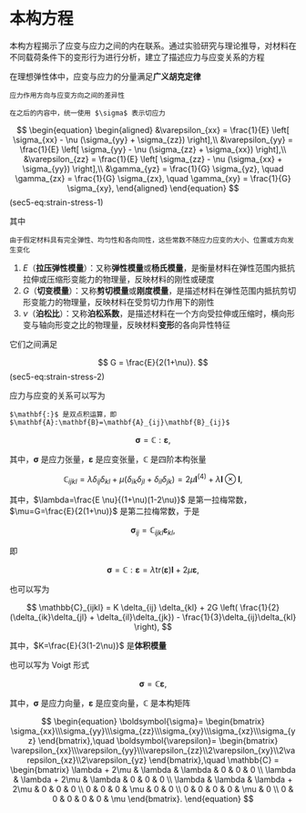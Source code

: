 # 本构方程

<span class="gray-text">
本构方程揭示了应变与应力之间的内在联系。通过实验研究与理论推导，对材料在不同载荷条件下的变形行为进行分析，建立了描述应力与应变关系的方程
</span>

在理想弹性体中，应变与应力的分量满足**广义胡克定律**

```{margin}
应力作用方向与应变方向之间的差异性

在之后的内容中，统一使用 $\sigma$ 表示切应力
```

$$
\begin{equation}
\begin{aligned}
&\varepsilon_{xx} = \frac{1}{E} \left[ \sigma_{xx} - \nu (\sigma_{yy} + \sigma_{zz}) \right],\\
&\varepsilon_{yy} = \frac{1}{E} \left[ \sigma_{yy} - \nu (\sigma_{zz} + \sigma_{xx}) \right],\\
&\varepsilon_{zz} = \frac{1}{E} \left[ \sigma_{zz} - \nu (\sigma_{xx} + \sigma_{yy}) \right],\\
&\gamma_{yz} = \frac{1}{G} \sigma_{yz}, \quad \gamma_{zx} = \frac{1}{G} \sigma_{zx}, \quad \gamma_{xy} = \frac{1}{G} \sigma_{xy},
\end{aligned}
\end{equation}
$$ (sec5-eq:strain-stress-1)

其中

```{margin}
由于假定材料具有完全弹性、均匀性和各向同性，这些常数不随应力应变的大小、位置或方向发生变化
```

1. $E$（**拉压弹性模量**）：又称**弹性模量**或**杨氏模量**，是衡量材料在弹性范围内抵抗拉伸或压缩形变能力的物理量，反映材料的刚性或硬度
2. $G$（**切变模量**）：又称**剪切模量**或**刚度模量**，是描述材料在弹性范围内抵抗剪切形变能力的物理量，反映材料在受剪切力作用下的刚性
3. $\nu$（**泊松比**）：又称**泊松系数**，是描述材料在一个方向受拉伸或压缩时，横向形变与轴向形变之比的物理量，反映材料**变形**的各向异性特征

它们之间满足

$$
G = \frac{E}{2(1+\nu)}.
$$ (sec5-eq:strain-stress-2)

应力与应变的关系可以写为

```{margin}
$\mathbf{:}$ 是双点积运算，即 $\mathbf{A}:\mathbf{B}=\mathbf{A}_{ij}\mathbf{B}_{ij}$
```

$$
\boldsymbol{\sigma}=\mathbb{C}:\boldsymbol{\varepsilon},
$$

其中，$\boldsymbol{\sigma}$ 是应力张量，$\boldsymbol{\varepsilon}$ 是应变张量，$\mathbb{C}$ 是四阶本构张量

$$
\mathbb{C}_{ijkl} = \lambda\delta_{ij}\delta_{kl}+\mu(\delta_{ik}\delta_{jl}+\delta_{il}\delta_{jk})=2\mu\mathbf{I}^{(4)}+\lambda\mathbf{I}\otimes\mathbf{I},
$$

其中，$\lambda=\frac{E \nu}{(1+\nu)(1-2\nu)}$ 是第一拉梅常数，$\mu=G=\frac{E}{2(1+\nu)}$ 是第二拉梅常数，于是

$$
\boldsymbol{\sigma}_{ij}=\mathbb{C}_{ijkl}\boldsymbol{\varepsilon}_{kl},
$$

即

$$
\boldsymbol{\sigma} = \mathbb{C}:\boldsymbol{\varepsilon} = \lambda\text{tr}(\boldsymbol{\varepsilon})\mathbf{I} + 2\mu\boldsymbol{\varepsilon},
$$

也可以写为

$$
\mathbb{C}_{ijkl} = K \delta_{ij} \delta_{kl} + 2G \left( \frac{1}{2}(\delta_{ik}\delta_{jl} + \delta_{il}\delta_{jk}) - \frac{1}{3}\delta_{ij}\delta_{kl} \right),
$$

其中，$K=\frac{E}{3(1-2\nu)}$ 是**体积模量**

也可以写为 Voigt 形式

$$
\boldsymbol{\sigma}=\mathbb{C}\boldsymbol{\varepsilon},
$$

其中，$\boldsymbol{\sigma}$ 是应力向量，$\boldsymbol{\varepsilon}$ 是应变向量，$\mathbb{C}$ 是本构矩阵

$$
\begin{equation}
\boldsymbol{\sigma}=
\begin{bmatrix}
\sigma_{xx}\\\sigma_{yy}\\\sigma_{zz}\\\sigma_{xy}\\\sigma_{xz}\\\sigma_{yz}
\end{bmatrix},\quad
\boldsymbol{\varepsilon}=
\begin{bmatrix}
\varepsilon_{xx}\\\varepsilon_{yy}\\\varepsilon_{zz}\\2\varepsilon_{xy}\\2\varepsilon_{xz}\\2\varepsilon_{yz}
\end{bmatrix},\quad
\mathbb{C} =
\begin{bmatrix}
\lambda + 2\mu & \lambda & \lambda & 0 & 0 & 0 \\
\lambda & \lambda + 2\mu & \lambda & 0 & 0 & 0 \\
\lambda & \lambda & \lambda + 2\mu & 0 & 0 & 0 \\
0 & 0 & 0 & \mu & 0 & 0 \\
0 & 0 & 0 & 0 & \mu & 0 \\
0 & 0 & 0 & 0 & 0 & \mu
\end{bmatrix}.
\end{equation}
$$